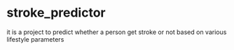 # stroke_predictor
it is a project to predict whether a person get stroke or not  based on various lifestyle parameters
